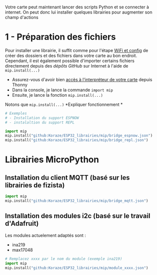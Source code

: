 

Votre carte peut maintenant lancer des scripts Python et se connecter à internet. On peut donc lui installer quelques librairies pour augmenter son champ d'actions


# 1 - Préparation des fichiers
Pour installer une librairie, il suffit comme pour l'étape [WiFi et config](-%20🚧%20GitHub/ESP32_libraries/doc/installation/2%20-%20WiFi%20et%20config.md) de créer des dossiers et des fichiers dans votre carte au bon endroit. Cependant, il est également possible d'importer certains fichiers directement depuis des *dépôts GitHub* sur Internet à l'aide de `mip.install(...)`
- Assurez-vous d'avoir bien [accès à l'interpréteur de votre carte](-%20🚧%20GitHub/ESP32_libraries/doc/installation/1%20-%20MicroPython.md) depuis Thonny
- Dans la console, je lance la commande `import mip`
- Ensuite, je lance la fonction `mip.install(...)`

Notons que `mip.install(...)` *Expliquer fonctionnement *

```python
# Exemples
# - Installation du support ESPNOW
# - instalaltion du support REPL

import mip
mip.install("github:Koraze/ESP32_librairies/mip/bridge_espnow.json") 
mip.install("github:Koraze/ESP32_librairies/mip/bridge_repl.json")
```


# Librairies MicroPython

## Installation du client MQTT (basé sur les librairies de fizista)
```python
import mip
mip.install("github:Koraze/ESP32_librairies/mip/bridge_mqtt.json")
```

## Installation des modules i2c (basé sur le travail d'Adafruit)
Les modules actuelement adaptés sont :
- ina219
- max17048

```python
# Remplacez xxxx par le nom du module (exemple ina219)
import mip
mip.install("github:Koraze/ESP32_librairies/mip/module_xxxx.json")
```
